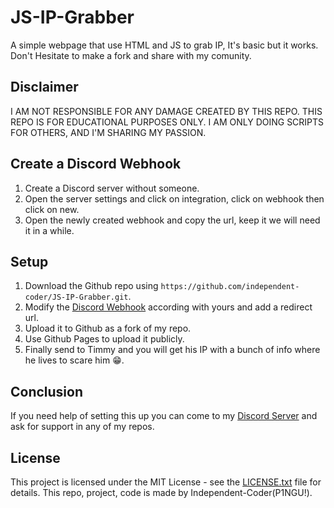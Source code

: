 # JS-IP-Grabber

A simple webpage that use HTML and JS to grab IP, It's basic but it works. Don't Hesitate to make a fork and share with my comunity.

## Disclaimer

I AM NOT RESPONSIBLE FOR ANY DAMAGE CREATED BY THIS REPO.
THIS REPO IS FOR EDUCATIONAL PURPOSES ONLY.
I AM ONLY DOING SCRIPTS FOR OTHERS, AND I'M SHARING MY PASSION.

## Create a Discord Webhook

1. Create a Discord server without someone.
2. Open the server settings and click on integration, click on webhook then click on new.
3. Open the newly created webhook and copy the url, keep it we will need it in a while.

## Setup

1. Download the Github repo using `https://github.com/independent-coder/JS-IP-Grabber.git`.
2. Modify the [Discord Webhook](#create-a-discord-webhook) according with yours and add a redirect url.
3. Upload it to Github as a fork of my repo.
4. Use Github Pages to upload it publicly.
5. Finally send to Timmy and you will get his IP with a bunch of info where he lives to scare him 😁.

## Conclusion

If you need help of setting this up you can come to my [Discord Server](https://discord.gg/u3ccZkxm8h) and ask for support in any of my repos.

## License

This project is licensed under the MIT License - see the [LICENSE.txt](https://github.com/independent-coder/JS-IP-Grabber/blob/main/LICENSE.txt) file for details. This repo, project, code is made by Independent-Coder(P1NGU!).
